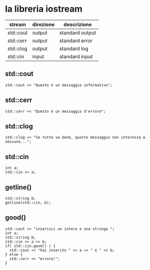 # la libreria iostream

| stream           | direzione         | descrizione         |
|------------------|-------------------|---------------------|
| std::cout        | output            | standard output     |
| std::cerr        | output            | standard error      |
| std::clog        | output            | standard log        |
| std::cin         | input             | standard input      |

## std::cout

```
std::cout << "Questo è un messaggio informativo";
```

## std::cerr

```
std::cerr << "Questo è un messaggio d'errore";
```

## std::clog

```
std::clog << "Se tutto va bene, questo messaggio non interessa a nessuno...";
```

## std::cin

```
int a;
std::cin >> a;
```

## getline()

```
std::string b;
getline(std::cin, b);
```

## good()

```
std::cout << "inserisci un intero e una stringa ";
int a;
std::string b;
std::cin >> a >> b;
if( std::cin.good() ) {
  std::cout << "hai inserito " << a << " e " << b;
} else {
  std::cerr << "errore!";
}
```
